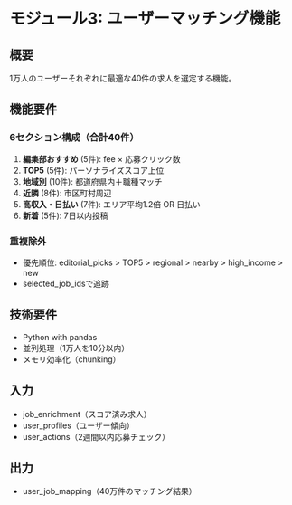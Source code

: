 # モジュール3: ユーザーマッチング機能

## 概要
1万人のユーザーそれぞれに最適な40件の求人を選定する機能。

## 機能要件

### 6セクション構成（合計40件）
1. **編集部おすすめ** (5件): fee × 応募クリック数
2. **TOP5** (5件): パーソナライズスコア上位
3. **地域別** (10件): 都道府県内＋職種マッチ
4. **近隣** (8件): 市区町村周辺
5. **高収入・日払い** (7件): エリア平均1.2倍 OR 日払い
6. **新着** (5件): 7日以内投稿

### 重複除外
- 優先順位: editorial_picks > TOP5 > regional > nearby > high_income > new
- selected_job_idsで追跡

## 技術要件
- Python with pandas
- 並列処理（1万人を10分以内）
- メモリ効率化（chunking）

## 入力
- job_enrichment（スコア済み求人）
- user_profiles（ユーザー傾向）
- user_actions（2週間以内応募チェック）

## 出力
- user_job_mapping（40万件のマッチング結果）